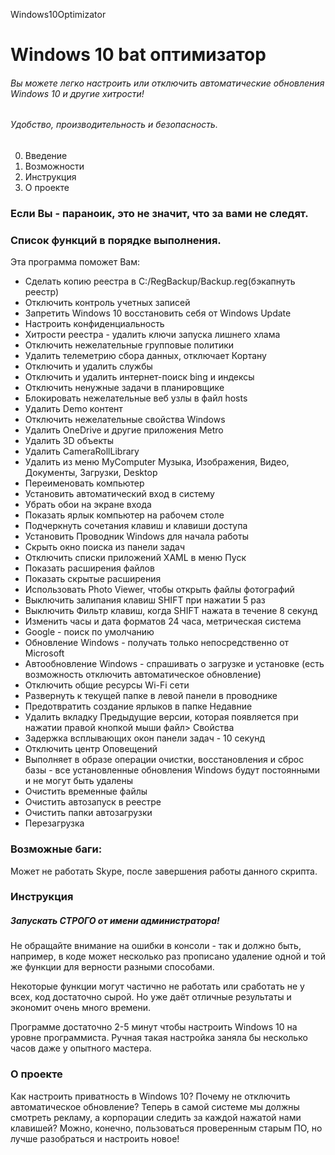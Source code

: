 Windows10Optimizator
# Windows 10 bat оптимизатор	

###### Вы можете легко настроить или отключить автоматические обновления Windows 10 и другие хитрости!
###### Удобство, производительность и безопасность.

0. Введение
1. Возможности
2. Инструкция
3. О проекте

### Если Вы - параноик, это не значит, что за вами не следят.

### Список функций в порядке выполнения. 

Эта программа поможет Вам:

* Сделать копию реестра в C:/RegBackup/Backup.reg(бэкапнуть реестр)
* Отключить контроль учетных записей
* Запретить Windows 10 восстановить себя от Windows Update
* Настроить конфиденциальность
* Хитрости реестра - удалить ключи запуска лишнего хлама
* Отключить нежелательные групповые политики
* Удалить телеметрию сбора данных, отключает Кортану
* Отключить и удалить службы
* Отключить и удалить интернет-поиск bing и индексы
* Отключить ненужные задачи в планировщике
* Блокировать нежелательные веб узлы в файл hosts
* Удалить Demo контент
* Отключить нежелательные свойства Windows
* Удалить OneDrive и другие приложения Metro
* Удалить 3D объекты
* Удалить CameraRollLibrary
* Удалить из меню MyComputer Музыка, Изображения, Видео, Документы, Загрузки, Desktop
* Переименовать компьютер
* Установить автоматический вход в систему
* Убрать обои на экране входа
* Показать ярлык компьютер на рабочем столе
* Подчеркнуть сочетания клавиш и клавиши доступа
* Установить Проводник Windows для начала работы
* Скрыть окно поиска из панели задач
* Отключить списки приложений XAML в меню Пуск
* Показать расширения файлов
* Показать скрытые расширения
* Использовать Photo Viewer, чтобы открыть файлы фотографий
* Выключить залипания клавиш SHIFT при нажатии 5 раз
* Выключить Фильтр клавиш, когда SHIFT нажата в течение 8 секунд
* Изменить часы и дата форматов 24 часа, метрическая система
* Google - поиск по умолчанию
* Обновление Windows - получать только непосредственно от Microsoft
* Автообновление Windows - спрашивать о загрузке и установке (есть возможность отключить автоматическое обновление)
* Отключить общие ресурсы Wi-Fi сети
* Развернуть к текущей папке в левой панели в проводнике
* Предотвратить создание ярлыков в папке Недавние
* Удалить вкладку Предыдущие версии, которая появляется при нажатии правой кнопкой мыши файл> Свойства
* Задержка всплывающих окон панели задач - 10 секунд
* Отключить центр Оповещений
* Выполняет в образе операции очистки, восстановления и сброс базы - все установленные обновления Windows будут постоянными и не могут быть удалены
* Очистить временные файлы
* Очистить автозапуск в реестре
* Очистить папки автозагрузки
* Перезагрузка

### Возможные баги:

Может не работать Skype, после завершения работы данного скрипта.
### Инструкция

##### Запускать СТРОГО от имени администратора!

Не обращайте внимание на ошибки в консоли - так и должно быть, например, в коде может несколько раз прописано удаление одной и той же функции для верности разными способами. 

Некоторые функции могут частично не работать или сработать не у всех, код достаточно сырой. Но уже даёт отличные результаты и экономит очень много времени. 

Программе достаточно 2-5 минут чтобы настроить Windows 10 на уровне программиста. Ручная такая настройка заняла бы несколько часов даже у опытного мастера.

### О проекте

Как настроить приватность в Windows 10? Почему не отключить автоматическое обновление? Теперь в самой системе мы должны смотреть рекламу, а корпорации следить за каждой нажатой нами клавишей? Можно, конечно, пользоваться проверенным старым ПО, но лучше разобраться и настроить новое!
